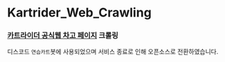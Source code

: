 # Kartrider_Web_Crawling

### [카트라이더 공식웹 차고 페이지](https://kart.nexon.com/Garage/Main?strRiderID=InsanePhin) 크롤링

디스코드 `연습카트`봇에 사용되었으며 서비스 종료로 인해 오픈소스로 전환하였습니다.
